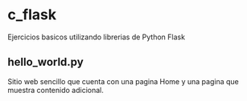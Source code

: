 # c_flask

Ejercicios basicos utilizando librerias de Python Flask

## hello_world.py

Sitio web sencillo que cuenta con una pagina Home y una pagina que muestra contenido adicional.
